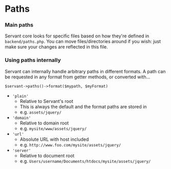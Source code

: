 
# Paths

### Main paths

Servant core looks for specific files based on how they're defined in `backend/paths.php`. You can move files/directories around if you wish: just make sure your changes are reflected in this file.



### Using paths internally

Servant can internally handle arbitrary paths in different formats. A path can be requested in any format from getter methods, or converted with...

	$servant->paths()->format($mypath, $myFormat)

- `'plain'`
	- Relative to Servant's root
	- This is always the default and the format paths are stored in
	- e.g. `assets/jquery/`
- `'domain'`
	- Relative to domain root
	- e.g. `mysite/www/assets/jquery/`
- `'url'`
	- Absolute URL with host included
	- e.g. `http://www.foo.com/mysite/assets/jquery/`
- `'server'`
	- Relative to document root
	- e.g. `Users/username/Documents/htdocs/mysite/assets/jquery/`
